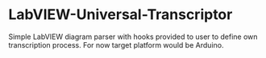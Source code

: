 # LabVIEW-Universal-Transcriptor
Simple LabVIEW diagram parser with hooks provided to user to define own transcription process. For now target platform would be Arduino.
